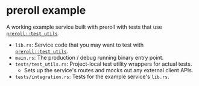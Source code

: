 # preroll example

A working example service built with preroll with tests that use [`preroll::test_utils`][].

- `lib.rs`: Service code that you may want to test with [`preroll::test_utils`][].
- `main.rs`: The production / debug running binary entry point.
- `tests/test_utils.rs`: Project-local test utility wrappers for actual tests.
  - Sets up the service's routes and mocks out any external client APIs.
- `tests/integration.rs`: Tests for the example service's `lib.rs`.

[`preroll::test_utils`]: https://docs.rs/preroll/0.2.0/preroll/test_utils/index.html
